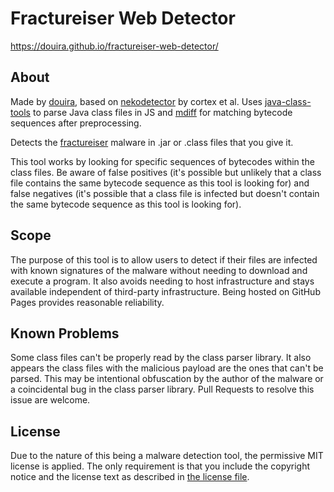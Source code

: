 # Fractureiser Web Detector

https://douira.github.io/fractureiser-web-detector/

## About

Made by [douira](https://github.com/douira), based on [nekodetector](https://github.com/MCRcortex/nekodetector) by cortex et al. Uses [java-class-tools](https://github.com/leonardosnt/java-class-tools) to parse Java class files in JS and [mdiff](https://github.com/tapirdata/mdiff) for matching bytecode sequences after preprocessing.

Detects the [fractureiser](https://github.com/fractureiser-investigation/fractureiser) malware in .jar or .class files that you give it.

This tool works by looking for specific sequences of bytecodes within the class files. Be aware of false positives (it's possible but unlikely that a class file contains the same bytecode sequence as this tool is looking for) and false negatives (it's possible that a class file is infected but doesn't contain the same bytecode sequence as this tool is looking for).

## Scope

The purpose of this tool is to allow users to detect if their files are infected with known signatures of the malware without needing to download and execute a program. It also avoids needing to host infrastructure and stays available independent of third-party infrastructure. Being hosted on GitHub Pages provides reasonable reliability.

## Known Problems

Some class files can't be properly read by the class parser library. It also appears the class files with the malicious payload are the ones that can't be parsed. This may be intentional obfuscation by the author of the malware or a coincidental bug in the class parser library. Pull Requests to resolve this issue are welcome.

## License

Due to the nature of this being a malware detection tool, the permissive MIT license is applied. The only requirement is that you include the copyright notice and the license text as described in [the license file](./LICENSE).
